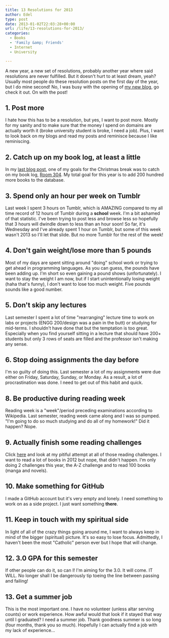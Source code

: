 ```yaml
---
title: 13 Resolutions for 2013
author: Edel
type: post
date: 2013-01-02T22:03:28+00:00
url: /life/13-resolutions-for-2013/
categories:
  - Books
  - 'Family &amp; Friends'
  - Internet
  - University

---
```

A new year, a new set of resolutions, probably another year where said resolutions are never fulfilled. But it doesn't hurt to at least dream, yeah? Usually most people do these resolution posts on the first day of the year, but I do mine second! No, I was busy with the opening of [my new blog][1], go check it out. On with the post!

## 1. Post more

I hate how this has to be a resolution, but yes, I want to post more. Mostly for my sanity and to make sure that the money I spend on domains are actually worth it (broke university student is broke, I need a job). Plus, I want to look back on my blogs and read my posts and reminisce because I like reminiscing.

## 2. Catch up on my book log, at least a little

In my [last blog post][2], one of my goals for the Christmas break was to catch on my book log, [Room 304][3]. My total goal for this year is to add 200 hundred more books to the database.

## 3. Spend only an hour per week on Tumblr

Last week I spent 3 hours on Tumblr, which is AMAZING compared to my all time record of 12 hours of Tumblr during a **school** week. I'm a bit ashamed of that statistic. I've been trying to post less and browse less so hopefully that 3 hours will dwindle down to less than an hour soon! So far, it's Wednesday and I've already spent 1 hour on Tumblr, but some of this week wasn't 2013 so I'll let that slide. But no more Tumblr for the rest of the week!

## 4. Don't gain weight/lose more than 5 pounds

Most of my days are spent sitting around "doing" school work or trying to get ahead in programming languages. As you can guess, the pounds have been adding up. I'm short so even gaining a pound shows (unfortunately). I want to stay the weight I am now, but if I start unintentionally losing weight (haha that's funny), I don't want to lose too much weight. Five pounds sounds like a good number.

## 5. Don't skip any lectures

Last semester I spent a lot of time "rearranging" lecture time to work on labs or projects (ENGG 200/design was a pain in the butt) or studying for mid-terms. I shouldn't have done that but the temptation is too great. Especially when you find yourself sitting in a lecture that should have 200+ students but only 3 rows of seats are filled and the professor isn't making any sense.

## 6. Stop doing assignments the day before

I'm so guilty of doing this. Last semester a lot of my assignments were due either on Friday, Saturday, Sunday, or Monday. As a result, a lot of procrastination was done. I need to get out of this habit and quick.

## 8. Be productive during reading week

Reading week is a "week"/period preceding examinations according to Wikipedia. Last semester, reading week came along and I was so pumped. "I'm going to do so much studying and do all of my homework!" Did it happen? Nope.

## 9. Actually finish some reading challenges

Click [here][4] and look at my pitiful attempt at all of those reading challenges. I want to read a lot of books in 2012 but nope, that didn't happen. I'm only doing 2 challenges this year, the A-Z challenge and to read 100 books (manga and novels).

## 10. Make something for GitHub

I made a GitHub account but it's very empty and lonely. I need something to work on as a side project. I just want something **there**.

## 11. Keep in touch with my spiritual side

In light of all of the crazy things going around me, I want to always keep in mind of the bigger (spiritual) picture. It's so easy to lose focus. Admittedly, I haven't been the most "Catholic" person ever but I hope that will change.

## 12. 3.0 GPA for this semester

If other people can do it, so can I! I'm aiming for the 3.0. It will come. IT WILL. No longer shall I be dangerously tip toeing the line between passing and failing!

## 13. Get a summer job

This is the most important one. I have no volunteer (unless altar serving counts) or work experience. How awful would that look if it stayed that way until I graduated? I need a summer job. Thank goodness summer is so long (four months, thank you so much). Hopefully I can actually find a job with my lack of experience...




 [1]: http://thelibrariancode.com
 [2]: /getting-through-it/
 [3]: http://room304.brokenphrases.info
 [4]: http://room304.brokenphrases.info/2012-reading-challenges